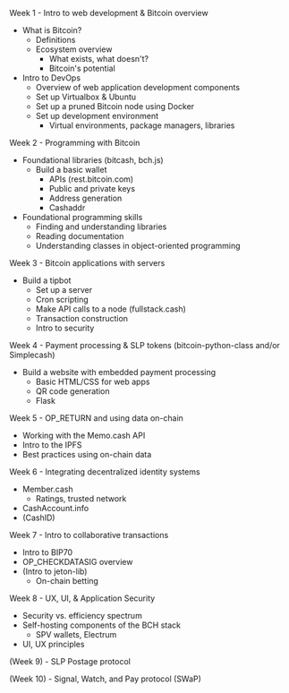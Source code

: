Week 1 - Intro to web development & Bitcoin overview
- What is Bitcoin?
	- Definitions
	- Ecosystem overview
		- What exists, what doesn't?
		- Bitcoin's potential
- Intro to DevOps
	- Overview of web application development components
	- Set up Virtualbox & Ubuntu
	- Set up a pruned Bitcoin node using Docker
	- Set up development environment
		- Virtual environments, package managers, libraries

Week 2 - Programming with Bitcoin
- Foundational libraries (bitcash, bch.js)
	- Build a basic wallet
		- APIs (rest.bitcoin.com)
		- Public and private keys
		- Address generation
		- Cashaddr
- Foundational programming skills
	- Finding and understanding libraries
	- Reading documentation
	- Understanding classes in object-oriented programming

Week 3 - Bitcoin applications with servers
- Build a tipbot
	- Set up a server
   	- Cron scripting
	- Make API calls to a node (fullstack.cash)
	- Transaction construction
	- Intro to security

Week 4 - Payment processing & SLP tokens (bitcoin-python-class and/or Simplecash)
- Build a website with embedded payment processing
 	- Basic HTML/CSS for web apps
	- QR code generation
	- Flask

Week 5 - OP_RETURN and using data on-chain
- Working with the Memo.cash API
- Intro to the IPFS
- Best practices using on-chain data

Week 6 - Integrating decentralized identity systems
- Member.cash
	- Ratings, trusted network
- CashAccount.info
- (CashID)

Week 7 - Intro to collaborative transactions
- Intro to BIP70
- OP_CHECKDATASIG overview
- (Intro to jeton-lib)
 	- On-chain betting

Week 8 - UX, UI, & Application Security
- Security vs. efficiency spectrum
- Self-hosting components of the BCH stack
 	- SPV wallets, Electrum
- UI, UX principles

(Week 9) - SLP Postage protocol

(Week 10) - Signal, Watch, and Pay protocol (SWaP)
